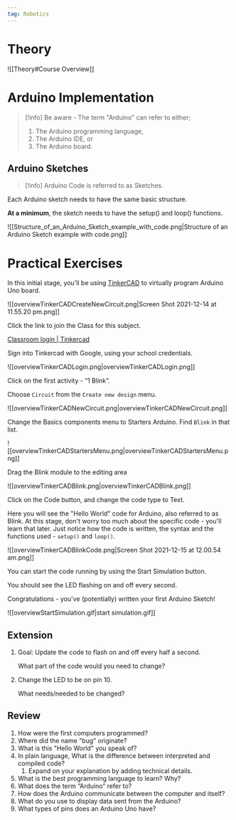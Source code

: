 ```yaml
---
tag: Robotics
---
```

# Theory
![[Theory#Course Overview]]

# Arduino Implementation


> [!info] Be aware - The term "Arduino" can refer to either;
>
> 1. The Arduino programming language,
> 2. The Arduino IDE, or
> 3. The Arduino board.


## Arduino Sketches

> [!info] Arduino Code is referred to as Sketches.


Each Arduino sketch needs to have the same basic structure.

**At a minimum**, the sketch needs to have the setup() and loop() functions.

![[Structure_of_an_Arduino_Sketch_example_with_code.png|Structure of an Arduino Sketch example with code.png]]

# Practical Exercises

In this initial stage, you'll be using [TinkerCAD](https://www.tinkercad.com/) to virtually program Arduino Uno board.

![[overviewTinkerCADCreateNewCircuit.png|Screen Shot 2021-12-14 at 11.55.20 pm.png]]

Click the link to join the Class for this subject.

[Classroom login | Tinkercad](https://www.tinkercad.com/joinclass/QM5M8HWQJSG6)

Sign into Tinkercad with Google, using your school credentials.

![[overviewTinkerCADLogin.png|overviewTinkerCADLogin.png]]

Click on the first activity - “1 Blink”.

Choose `Circuit` from the `Create new design` menu.

![[overviewTinkerCADNewCircuit.png|overviewTinkerCADNewCircuit.png]]

Change the Basics components menu to Starters Arduino. Find `Blink` in that list.

![[overviewTinkerCADStartersMenu.png|overviewTinkerCADStartersMenu.png]]

Drag the Blink module to the editing area

![[overviewTinkerCADBlink.png|overviewTinkerCADBlink.png]]

Click on the Code button, and change the code type to Text.

Here you will see the "Hello World" code for Arduino, also referred to as Blink. At this stage, don't worry too much about the specific code - you'll learn that later. Just notice how the code is written, the syntax and the functions used - `setup()` and `loop()`.

![[overviewTinkerCADBlinkCode.png|Screen Shot 2021-12-15 at 12.00.54 am.png]]

You can start the code running by using the Start Simulation button.

You should see the LED flashing on and off every second.

Congratulations - you've (potentially) written your first Arduino Sketch!

![[overviewStartSimulation.gif|start simulation.gif]]

## Extension

1. Goal: Update the code to flash on and off every half a second. 
	
	What part of the code would you need to change? 
	
2. Change the LED to be on pin 10. 
	
	What needs/needed to be changed?
	

## Review

1. How were the first computers programmed?
2. Where did the name "bug" originate?
3. What is this "Hello World" you speak of?
4. In plain language, What is the difference between interpreted and compiled code?
	1. Expand on your explanation by adding technical details.
5. What is the best programming language to learn? Why?
6. What does the term “Arduino” refer to?
7. How does the Arduino communicate between the computer and itself?
8. What do you use to display data sent from the Arduino?
9. What types of pins does an Arduino Uno have?

